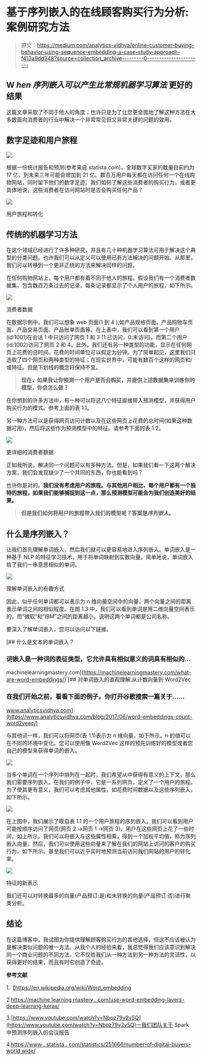 # 基于序列嵌入的在线顾客购买行为分析:案例研究方法

> 原文：<https://medium.com/analytics-vidhya/online-customer-buying-behavior-using-sequence-embedding-a-case-study-approach-f413a9dd348?source=collection_archive---------0----------------------->

## W ***hen 序列嵌入可以产生比常规机器学习算法*** 更好的结果

这篇文章采取了不同于他人的角度；也许只是为了让您更全面地了解这种方法在大多数面向消费者的行业中解决一个非常常见但又非常关键的问题的效用。

## **数字足迹和用户旅程**

![](img/e31cc22a7cad8175c24885324998272f.png)

根据一份统计报告和预测(参考来自 statista.com)，全球数字买家的数量目前约为 17 亿，到未来三年可能会增加到 21 亿。数百万用户每天都在访问任何一个在线购物网站，同时留下他们的数字足迹。我们如何了解这些消费者的购买行为，或者更具体地说，这些消费者在访问网站时是否会购买任何产品？

![](img/3c79bea3d963847c6c0327dd6da4f9b2.png)

用户旅程和转化

## **传统的机器学习方法**

在这个领域已经进行了许多种研究，并且有几十种机器学习算法可用于解决这个典型的分类问题。也许我们可以从定义可以使用已有方法解决的问题开始。从那里，我们可以转移到一个更非正统的方法来解决同样的问题。

在任何购物网站上，每个用户都有着不同于他人的旅程。假设我们有一个消费者数据集，包含数百万条过去的记录，每条记录都显示了个人用户的旅程，如下所示。

![](img/d8c134bb63beea9cebd3a4ba9cbfb19f.png)

消费者数据

在数据示例中，我们可以想象 web 页面(1 到 4 ),如产品规格页面、产品购物车页面、产品交易页面、产品账单页面等。在上表中，我们可以看到第一个用户(id:1001)在会话 1 中只访问了网页 1 和 3 (1:已访问，0:未访问)，而第二个用户(id:1002)访问了网页 2 和 4。此外，我们还有另一种类型的功能，显示在任何网页上花费的总时间。花费的时间单位可以假定为分钟。为了简单起见，这里我们只选取了四个网页和两种类型的特征；在现实世界中，可能有数百个这样的网页和/或特征。但是下划线的概念将保持不变。

> **现在，如果我让你预测一个用户是否会购买，并提供上述数据集来训练你的模型，你会怎么做？**

在你想到的许多方法中，有一种可以将这八个特征直接带入预测模型，并获得用户购买行为的模式。参考上面的表 1.1。

另一种方法可以是获得网页访问计数以及在这些网页上花费的总时间(如果这种数据可用)，然后将这些作为预测模型中的特征。请参考下面的表 1.2。

![](img/f6ffe40dbd91f7dc389b743847bd7eb3.png)

更详细的消费者数据

正如我所说，解决同一个问题可以有多种方法。但是，如果我们看一下这两个解决方案，我们会发现缺少了一个共同的东西，你也能看到吗？

也许你是对的。**我们没有考虑用户的旅程。与其他用户相比，每个用户都有一个独特的旅程，如果我们能够捕捉到这一点，那么预测模型可能会为我们创造美好的结果。**

> **但是我们如何将用户的旅程带入我们的模型呢？答案是*序列嵌入*。**

## **什么是序列嵌入？**

让我们首先理解单词嵌入，然后我们就可以更容易地进入序列嵌入。单词嵌入是一种基于 NLP 的特征学习技术，用于将单词映射到实数向量。简单地说，单词嵌入给了我们一串意思相似的单词。

![](img/b8d25ae10f50d5308f5303941964081b.png)

理解单词嵌入的有趣方式

因此，似乎任何单词都可以表示为 n 维向量空间中的向量，两个向量之间的距离表示单词之间的相似程度。在图 1.3 中，我们可以看到单词是用二维向量空间表示的，而“微软”和“IBM”之间的距离越小，说明这两个单词都是公司名称。

要深入了解单词嵌入，您可以访问以下链接。

[](https://machinelearningmastery.com/what-are-word-embeddings/) [## 什么是文本的单词嵌入？

### 词嵌入是一种词的表征类型，它允许具有相似意义的词具有相似的…

machinelearningmastery.com](https://machinelearningmastery.com/what-are-word-embeddings/) [](https://www.analyticsvidhya.com/blog/2017/06/word-embeddings-count-word2veec/) [## 对单词嵌入的直观理解:从计数向量到 Word2Vec

### 在我们开始之前，看看下面的例子。你打开谷歌搜索一篇关于……

www.analyticsvidhya.com](https://www.analyticsvidhya.com/blog/2017/06/word-embeddings-count-word2veec/) 

与其他词一样，我们可以将网页(表 1.1)表示为 n 维向量，如下所示。n 的值可以在不同的环境中变化。您可以使用像 Word2Vec 这样的预先训练好的模型或者您自己的模型来获得单词的嵌入。

![](img/4d2caa60127d3b989f0d28a0757db715.png)

当多个单词在一个序列中排列在一起时，我们希望从中获得有意义的上下文，那么我们需要序列嵌入。在我们的例子中，它是一系列网页，定义了一个用户的旅程。为了使其更有意义，我们可以考虑其他属性，如花费时间数据以及这些序列嵌入，如下所示。

![](img/4fe71c6a60cff2c632a4e427e0be4a53.png)

在上图中，我们展示了取自表 1.1 的一个用户旅程的序列嵌入。我们可以看到用户可能按顺序访问了网页(网页 2 ->网页 1 ->网页 3)，用户在这些网页上花了一些时间，如上所示。我们可以将嵌入与这些属性相乘，得到一个加权平均值，称为序列嵌入向量。然后，我们可以使用这些向量来了解在我们的网站上访问的客户的购买行为，如下所示。甚至我们可以近乎实时地预测当前访问我们网站的用户的转化率。

![](img/de00a5473100d5e1cf3d3171547b1097.png)

特征的新表示

我们还可以对转换最多的向量(产品预订:是)和未转换的向量(产品预订:否)进行聚类分析。

## **结论**

在这篇博客中，我试图为你提供理解顾客购买行为的其他选择，但这不应该被认为是解决类似问题的唯一方法。从我个人的经验来看，我总觉得我们应该意识到解决同一个商业问题的不同方法。它不仅给我们从一种方法到另一种方法的灵活性，以获得更好的结果，而且有时它创造了奇迹。

**参考文献**

1.【https://en.wikipedia.org/wiki/Word_embedding 

2.[https://machine learning mastery . com/use-word-embedding-layers-deep-learning-keras/](https://machinelearningmastery.com/use-word-embedding-layers-deep-learning-keras/)

3.[https://www.youtube.com/watch?v=Nbpz79v2y5Q](https://www.youtube.com/watch?v=Nbpz79v2y5Q)—我们团队关于 Spark 中预测序列嵌入的会议报告

4.[https://www . statista . com/statistics/251666/number-of-digital-buyers-world wide/](https://www.statista.com/statistics/251666/number-of-digital-buyers-worldwide/)